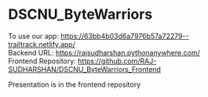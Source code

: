 # DSCNU_ByteWarriors

To use our app: https://63bb4b03d6a7976b57a72279--trailtrack.netlify.app/ <br>
Backend URL: https://rajsudharshan.pythonanywhere.com/ <br>
Frontend Repository: https://github.com/RAJ-SUDHARSHAN/DSCNU_ByteWarriors_Frontend

Presentation is in the frontend repository
